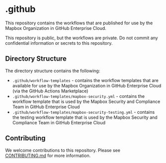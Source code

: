 # .github

This repository contains the workflows that are published for use by the Mapbox Organization in GitHub Enterprise Cloud.  

This repository is public, but the workflows are private. Do not commit any confidential information or secrets to this repository.  

## Directory Structure

The directory structure contains the following:

- `.github/workflow-templates` - contains the workflow templates that are available for use by the Mapbox Organization in GitHub Enterprise Cloud (via the GitHub Actions Marketplace)  
- `.github/workflow-templates/mapbox-security.yml` - contains the workflow template that is used by the Mapbox Security and Compliance Team in GitHub Enterprise Cloud
- `.github/workflow-templates/mapbox-security-testing.yml` - contains the testing workflow template that is used by the Mapbox Security and Compliance Team in GitHub Enterprise Cloud

## Contributing

We welcome contributions to this repository. Please see [CONTRIBUTING.md](CONTRIBUTING.md) for more information.
